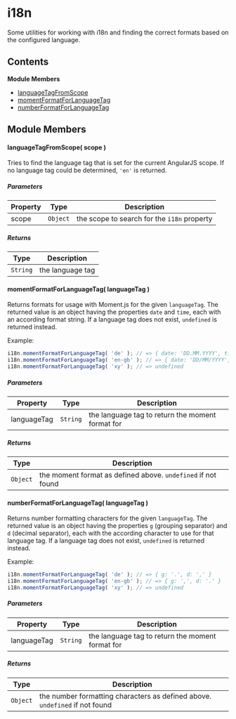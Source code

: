 
# i18n

Some utilities for working with i18n and finding the correct formats based on the configured language.

## Contents

**Module Members**
- [languageTagFromScope](#languageTagFromScope)
- [momentFormatForLanguageTag](#momentFormatForLanguageTag)
- [numberFormatForLanguageTag](#numberFormatForLanguageTag)

## Module Members
#### <a name="languageTagFromScope"></a>languageTagFromScope( scope )
Tries to find the language tag that is set for the current AngularJS scope. If no language tag could be
determined, `'en'` is returned.

##### Parameters
| Property | Type | Description |
| -------- | ---- | ----------- |
| scope | `Object` | the scope to search for the `i18n` property |

##### Returns
| Type | Description |
| ---- | ----------- |
| `String` | the language tag |

#### <a name="momentFormatForLanguageTag"></a>momentFormatForLanguageTag( languageTag )
Returns formats for usage with Moment.js for the given `languageTag`. The returned value is an object
having the properties `date` and `time`, each with an according format string. If a language tag does
not exist, `undefined` is returned instead.

Example:
```js
i18n.momentFormatForLanguageTag( 'de' ); // => { date: 'DD.MM.YYYY', time: 'HH:mm' }
i18n.momentFormatForLanguageTag( 'en-gb' ); // => { date: 'DD/MM/YYYY', time: 'HH:mm' }
i18n.momentFormatForLanguageTag( 'xy' ); // => undefined
```

##### Parameters
| Property | Type | Description |
| -------- | ---- | ----------- |
| languageTag | `String` | the language tag to return the moment format for |

##### Returns
| Type | Description |
| ---- | ----------- |
| `Object` | the moment format as defined above. `undefined` if not found |

#### <a name="numberFormatForLanguageTag"></a>numberFormatForLanguageTag( languageTag )
Returns number formatting characters for the given `languageTag`. The returned value is an object having
the properties `g` (grouping separator) and `d` (decimal separator), each with the according character
to use for that language tag. If a language tag does not exist, `undefined` is returned instead.

Example:
```js
i18n.momentFormatForLanguageTag( 'de' ); // => { g: '.', d: ',' }
i18n.momentFormatForLanguageTag( 'en-gb' ); // => { g: ',', d: '.' }
i18n.momentFormatForLanguageTag( 'xy' ); // => undefined
```

##### Parameters
| Property | Type | Description |
| -------- | ---- | ----------- |
| languageTag | `String` | the language tag to return the moment format for |

##### Returns
| Type | Description |
| ---- | ----------- |
| `Object` | the number formatting characters as defined above. `undefined` if not found |
